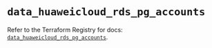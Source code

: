 # `data_huaweicloud_rds_pg_accounts`

Refer to the Terraform Registry for docs: [`data_huaweicloud_rds_pg_accounts`](https://registry.terraform.io/providers/huaweicloud/huaweicloud/1.71.1/docs/data-sources/rds_pg_accounts).
